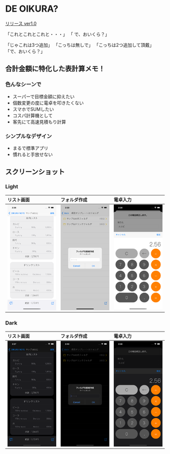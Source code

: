 # DE OIKURA?
[リリース ver1.0](https://apps.apple.com/jp/app/de-oikura/id1542597617)

「これとこれとこれと・・・」
「  で、おいくら？」

「じゃこれは3つ追加」
「こっちは無しで」
「こっちは2つ追加して頂戴」
「で、おいくら？」
  

  

## 合計金額に特化した表計算メモ！

  
### 色んなシーンで
- スーパーで目標金額に抑えたい
- 個数変更の度に電卓を叩きたくない
- スマホでSUMしたい
- コスパ計算機として
- 客先にて高速見積もり計算

### シンプルなデザイン
 - まるで標準アプリ
 - 慣れると手放せない

## スクリーンショット

### Light
|リスト画面|フォルダ作成|電卓入力|
|:--|:--|:--|
|![リスト画面_Light](README_IMAGES/CalcList_Light.png)|![フォルダ作成_Light](README_IMAGES/AddNewFolder_Light.png)|![電卓入力_Light](README_IMAGES/Calculator_Light.png)|

### Dark
|リスト画面|フォルダ作成|電卓入力|
|:--|:--|:--|
|![リスト画面_Dark](README_IMAGES/CalcList_Dark.png)|![フォルダ作成_Dark](README_IMAGES/AddNewFolder_Dark.png)|![電卓入力_Dark](README_IMAGES/Calculator_Dark.png)|
